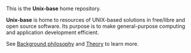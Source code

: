 
This is the **Unix-base** home repository.

**Unix-base** is home to resources of UNIX-based solutions in free/libre and open source software. Its purpose is to make general-purpose computing and application development efficient.

See [Background philosophy](Background-philosophy.md) and [Theory](Theory.md) to learn more.
